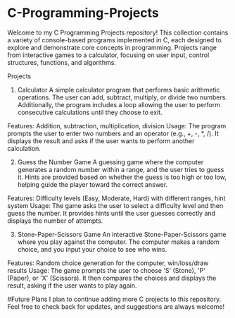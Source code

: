 # C-Programming-Projects
Welcome to my C Programming Projects repository! This collection contains a variety of console-based programs implemented in C, each designed to explore and demonstrate core concepts in programming. Projects range from interactive games to a calculator, focusing on user input, control structures, functions, and algorithms.

Projects
1. Calculator
A simple calculator program that performs basic arithmetic operations. The user can add, subtract, multiply, or divide two numbers. Additionally, the program includes a loop allowing the user to perform consecutive calculations until they choose to exit.

Features: Addition, subtraction, multiplication, division
Usage: The program prompts the user to enter two numbers and an operator (e.g., +, -, *, /). It displays the result and asks if the user wants to perform another calculation.

2. Guess the Number Game
A guessing game where the computer generates a random number within a range, and the user tries to guess it. Hints are provided based on whether the guess is too high or too low, helping guide the player toward the correct answer.

Features: Difficulty levels (Easy, Moderate, Hard) with different ranges, hint system
Usage: The game asks the user to select a difficulty level and then guess the number. It provides hints until the user guesses correctly and displays the number of attempts.

3. Stone-Paper-Scissors Game
An interactive Stone-Paper-Scissors game where you play against the computer. The computer makes a random choice, and you input your choice to see who wins.

Features: Random choice generation for the computer, win/loss/draw results
Usage: The game prompts the user to choose 'S' (Stone), 'P' (Paper), or 'X' (Scissors). It then compares the choices and displays the result, asking if the user wants to play again.

#Future Plans
I plan to continue adding more C projects to this repository. Feel free to check back for updates, and suggestions are always welcome!

